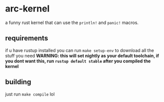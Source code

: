 # arc-kernel
a funny rust kernel that can use the `println!` and `panic!` macros.

## requirements
if u have rustup installed you can run `make setup-env` to download all the stuff you need **WARNING: this will set nightly as your default toolchain, if you dont want this, run `rustup default stable` after you compiled the kernel**

## building
just run `make compile` lol
